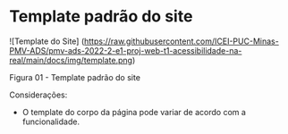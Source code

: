 # Template padrão do site


![Template do Site] (https://raw.githubusercontent.com/ICEI-PUC-Minas-PMV-ADS/pmv-ads-2022-2-e1-proj-web-t1-acessibilidade-na-real/main/docs/img/template.png)

Figura 01 - Template padrão do site

Considerações: 
- O template do corpo da página pode variar de acordo com a funcionalidade.  

